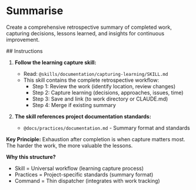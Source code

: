 # Summarise

Create a comprehensive retrospective summary of completed work, capturing decisions, lessons learned, and insights for continuous improvement.

<instructions>
## Instructions

1. **Follow the learning capture skill:**
   - Read: `@skills/documentation/capturing-learning/SKILL.md`
   - This skill contains the complete retrospective workflow:
     - Step 1: Review the work (identify location, review changes)
     - Step 2: Capture learning (decisions, approaches, issues, time)
     - Step 3: Save and link (to work directory or CLAUDE.md)
     - Step 4: Merge if existing summary

2. **The skill references project documentation standards:**
   - `@docs/practices/documentation.md` - Summary format and standards

**Key Principle:**
Exhaustion after completion is when capture matters most. The harder the work, the more valuable the lessons.

**Why this structure?**
- Skill = Universal workflow (learning capture process)
- Practices = Project-specific standards (summary format)
- Command = Thin dispatcher (integrates with work tracking)
</instructions>
